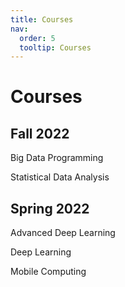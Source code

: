 ```yaml
---
title: Courses
nav:
  order: 5
  tooltip: Courses
---
```


# Courses


## Fall 2022

Big Data Programming

Statistical Data Analysis

## Spring 2022

Advanced Deep Learning

Deep Learning

Mobile Computing


